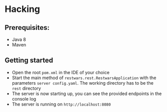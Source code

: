 # Hacking
## Prerequisites:
* Java 8
* Maven

## Getting started
* Open the root `pom.xml` in the IDE of your choice
* Start the main method of `restwars.rest.RestwarsApplication` with the parameters `server config.yaml`. The working directory has to be the `rest` directory
* The server is now starting up, you can see the provided endpoints in the console log
* The server is running on `http://localhost:8080` 